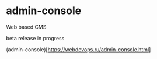 # admin-console
Web based CMS

beta release in progress

(admin-console)[https://webdevops.ru/admin-console.html]
